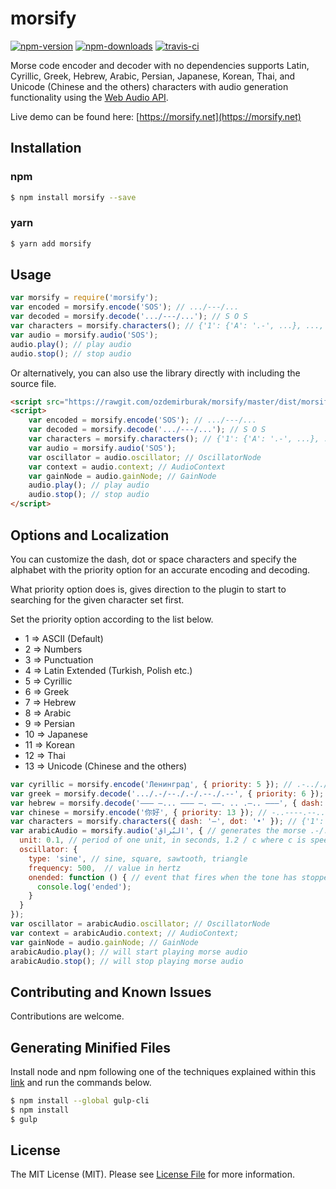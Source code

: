 # morsify

[![npm-version]][npm] [![npm-downloads]][npm] [![travis-ci]][travis]

Morse code encoder and decoder with no dependencies supports Latin, Cyrillic, Greek, Hebrew, 
Arabic, Persian, Japanese, Korean, Thai, and Unicode (Chinese and the others) characters with audio generation functionality using the [Web Audio API](https://developer.mozilla.org/en-US/docs/Web/API/Web_Audio_API). 

Live demo can be found here: [https://morsify.net](https://morsify.net)

## Installation

### npm

```bash
$ npm install morsify --save
```

### yarn

```bash
$ yarn add morsify
```

## Usage

```js
var morsify = require('morsify');
var encoded = morsify.encode('SOS'); // .../---/... 
var decoded = morsify.decode('.../---/...'); // S O S
var characters = morsify.characters(); // {'1': {'A': '.-', ...}, ..., '11': {'ㄱ': '.-..', ...}}
var audio = morsify.audio('SOS');
audio.play(); // play audio
audio.stop(); // stop audio
```

Or alternatively, you can also use the library directly with including the source file.

```html
<script src="https://rawgit.com/ozdemirburak/morsify/master/dist/morsify.min.js"></script>
<script>
    var encoded = morsify.encode('SOS'); // .../---/... 
    var decoded = morsify.decode('.../---/...'); // S O S
    var characters = morsify.characters(); // {'1': {'A': '.-', ...}, ..., '11': {'ㄱ': '.-..', ...}}
    var audio = morsify.audio('SOS');
    var oscillator = audio.oscillator; // OscillatorNode
    var context = audio.context; // AudioContext
    var gainNode = audio.gainNode; // GainNode
    audio.play(); // play audio
    audio.stop(); // stop audio
</script>
```

## Options and Localization

You can customize the dash, dot or space characters and specify the alphabet with the priority option for
an accurate encoding and decoding.
 
What priority option does is, gives direction to the plugin to start to searching for the given character set first.

Set the priority option according to the list below.

- 1 => ASCII (Default)
- 2 => Numbers
- 3 => Punctuation
- 4 => Latin Extended (Turkish, Polish etc.)
- 5 => Cyrillic
- 6 => Greek
- 7 => Hebrew
- 8 => Arabic
- 9 => Persian
- 10 => Japanese
- 11 => Korean
- 12 => Thai
- 13 => Unicode (Chinese and the others)

```js
var cyrillic = morsify.encode('Ленинград', { priority: 5 }); // .-.././-./../-./--./.-./.-/-..
var greek = morsify.decode('.../.-/--./.-/.--./.--', { priority: 6 }); // Σ Α Γ Α Π Ω
var hebrew = morsify.decode('––– –... ––– –. ––. .. .–.. –––', { dash: '–', dot: '.', space: ' ', priority: 7 }); // ה ב ה נ ג י ל ה
var chinese = morsify.encode('你好', { priority: 13 }); // -..----.--...../-.--..-.-----.-
var characters = morsify.characters({ dash: '–', dot: '•' }); // {'1': {'A': '•–', ...}, ..., '11': {'ㄱ': '•–••', ...}}
var arabicAudio = morsify.audio('البُراق‎‎', { // generates the morse .-/.-../-.../.-./.-/--.- then generates the audio from it
  unit: 0.1, // period of one unit, in seconds, 1.2 / c where c is speed of transmission, in words per minute
  oscillator: {
    type: 'sine', // sine, square, sawtooth, triangle
    frequency: 500,  // value in hertz
    onended: function () { // event that fires when the tone has stopped playing
      console.log('ended');
    }
  }
}); 
var oscillator = arabicAudio.oscillator; // OscillatorNode 
var context = arabicAudio.context; // AudioContext; 
var gainNode = audio.gainNode; // GainNode
arabicAudio.play(); // will start playing morse audio
arabicAudio.stop(); // will stop playing morse audio
```

## Contributing and Known Issues

Contributions are welcome. 

## Generating Minified Files

Install node and npm following one of the techniques explained within 
this [link](https://gist.github.com/isaacs/579814) and run the commands below.

``` bash
$ npm install --global gulp-cli
$ npm install
$ gulp
```

## License
The MIT License (MIT). Please see [License File](LICENSE) for more information.

  [npm-version]: https://img.shields.io/npm/v/morsify.svg?style=flat-square
  [npm-downloads]: https://img.shields.io/npm/dm/morsify.svg?style=flat-square
  [travis-ci]: https://img.shields.io/travis/ozdemirburak/morsify/master.svg?style=flat-square

  [npm]: https://www.npmjs.com/package/morsify
  [travis]: https://travis-ci.org/ozdemirburak/morsify
